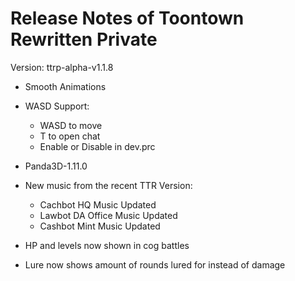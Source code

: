 # Release Notes of Toontown Rewritten Private

Version: ttrp-alpha-v1.1.8

- Smooth Animations

- WASD Support:
    - WASD to move
    - T to open chat
    - Enable or Disable in dev.prc

- Panda3D-1.11.0

- New music from the recent TTR Version:
    - Cachbot HQ Music Updated
    - Lawbot DA Office Music Updated
    - Cashbot Mint Music Updated

- HP and levels now shown in cog battles

- Lure now shows amount of rounds lured for instead of damage
